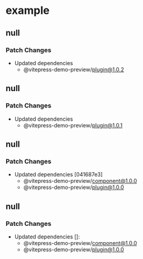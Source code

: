 # example

## null

### Patch Changes

- Updated dependencies
  - @vitepress-demo-preview/plugin@1.0.2

## null

### Patch Changes

- Updated dependencies
  - @vitepress-demo-preview/plugin@1.0.1

## null

### Patch Changes

- Updated dependencies [041687e3]
  - @vitepress-demo-preview/component@1.0.0
  - @vitepress-demo-preview/plugin@1.0.0

## null

### Patch Changes

- Updated dependencies []:
  - @vitepress-demo-preview/component@1.0.0
  - @vitepress-demo-preview/plugin@1.0.0
